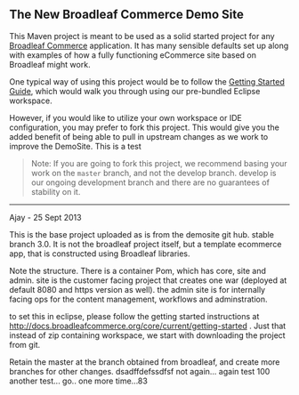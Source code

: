 ## The New Broadleaf Commerce Demo Site

This Maven project is meant to be used as a solid started project for any [Broadleaf Commerce](http://www.broadleafcommerce.org) application. It has many sensible defaults set up along with examples of how a fully functioning eCommerce site based on Broadleaf might work.

One typical way of using this project would be to follow the [Getting Started Guide](http://docs.broadleafcommerce.org/current/Getting-Started.html), which would walk you through using our pre-bundled Eclipse workspace.

However, if you would like to utilize your own workspace or IDE configuration, you may prefer to fork this project. This would give you the added benefit of being able to pull in upstream changes as we work to improve the DemoSite. This is a test

> Note: If you are going to fork this project, we recommend basing your work on the `master` branch, and not the develop branch. develop is our ongoing development branch and there are no guarantees of stability on it.

-------
Ajay - 25 Sept 2013

This is the base project uploaded as is from the demosite git hub. stable branch 3.0. It is not the broadleaf project itself, but a template ecommerce app, that is constructed using Broadleaf libraries. 

Note the structure. There is a container Pom, which has core, site and admin. site is the customer facing project that creates one war (deployed at default 8080 and https version as well). the admin site is for internally facing ops for the content management, workflows and adminstration. 

to set this in eclipse, please follow the getting started instructions at http://docs.broadleafcommerce.org/core/current/getting-started . Just that instead of zip containing workspace, we start with downloading the project from git. 

Retain the master at the branch obtained from broadleaf, and create more branches for other changes. 
dsadffdefssdfsf not again...
again test 100
another test... go.. one more time...83
